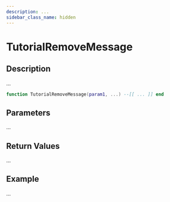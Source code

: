 ```yaml
---
description: ...
sidebar_class_name: hidden
---
```


# TutorialRemoveMessage

## Description

...

```lua
function TutorialRemoveMessage(param1, ...) --[[ ... ]] end
```

## Parameters

...

## Return Values

...

## Example

...

